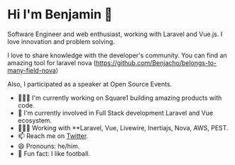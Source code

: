# Hi I'm Benjamin 👋

Software Engineer and web enthusiast, working with Laravel and Vue.js. I love innovation and problem solving.

I love to share knowledge with the developer's community. You can find an amazing tool for laravel nova (https://github.com/Benjacho/belongs-to-many-field-nova)

Also, I participated as a speaker at Open Source Events.  

- 👨🏽‍🏫  I'm currently working on Square1 building amazing products with code.
- 🌱  I'm currently involved in Full Stack development Laravel and Vue ecosystem.
- 👨🏽‍💻  Working with **Laravel, Vue, Livewire, Inertiajs, Nova, AWS, PEST.
- 📫  Reach me on [Twitter](https://twitter.com/benjachods).
- 😄 Pronouns: he/him.
- 🧱 Fun fact: I like football.
